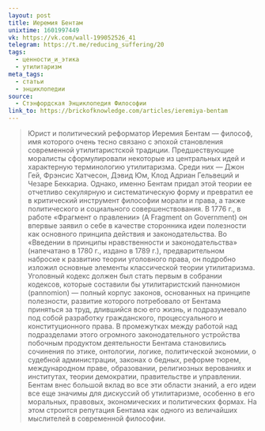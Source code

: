 ```yaml
---
layout: post
title: Иеремия Бентам
unixtime: 1601997449
vk: https://vk.com/wall-199052526_41
telegram: https://t.me/reducing_suffering/20
tags:
  - ценности_и_этика
  - утилитаризм
meta_tags:
  - статьи
  - энциклопедии
source:
  - Стэнфордская Энциклопедия Философии
link_to: https://brickofknowledge.com/articles/ieremiya-bentam
---
```

>Юрист и политический реформатор Иеремия Бентам — философ, имя которого очень тесно связано с эпохой становления современной утилитаристской традиции. Предшествующие моралисты сформулировали некоторые из центральных идей и характерную терминологию утилитаризма. Среди них — Джон Гей, Фрэнсис Хатчесон, Дэвид Юм, Клод Адриан Гельвеций и Чезаре Беккариа. Однако, именно Бентам придал этой теории ее отчетливо секулярную и систематическую форму и превратил ее в критический инструмент философии морали и права, а также политического и социального совершенствования. В 1776 г., в работе «Фрагмент о правлении» (A Fragment on Government) он впервые заявил о себе в качестве сторонника идеи полезности как основного принципа действия и законодательства. Во «Введении в принципы нравственности и законодательства» (напечатано в 1780 г., издано в 1789 г.), предварительном наброске к развитию теории уголовного права, он подробно изложил основные элементы классической теории утилитаризма. Уголовный кодекс должен был стать первым в собрании кодексов, которые составили бы утилитаристский панномион (pannomion) — полный корпус законов, основанных на принципе полезности, развитие которого потребовало от Бентама приняться за труд, длившийся всю его жизнь, и подразумевало под собой разработку гражданского, процессуального и конституционного права. В промежутках между работой над подразделами этого огромного законодательного устройства побочным продуктом деятельности Бентама становились сочинения по этике, онтологии, логике, политической экономии, о судебной администрации, законах о бедных, реформе тюрем, международном праве, образовании, религиозных верованиях и институтах, теории демократии, правительстве и управлении. Бентам внес большой вклад во все эти области знаний, а его идеи все еще значимы для дискуссий об утилитаризме, особенно в его моральных, правовых, экономических и политических формах. На этом строится репутация Бентама как одного из величайших мыслителей в современной философии.